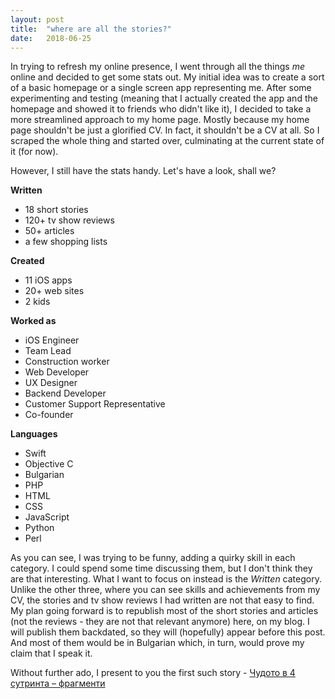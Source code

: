 ```yaml
---
layout: post
title:  "where are all the stories?"
date:   2018-06-25
---
```


<span class="dropcap">I</span>n trying to refresh my online presence, I went through all the things _me_ online and decided to get some stats out. My initial idea was to create a sort of a basic homepage or a single screen app representing me. After some experimenting and testing (meaning that I actually created the app and the homepage and showed it to friends who didn't like it), I decided to take a more streamlined approach to my home page. Mostly because my home page shouldn't be just a glorified CV. In fact, it shouldn't be a CV at all. So I scraped the whole thing and started over, culminating at the current state of it (for now).

However, I still have the stats handy. Let's have a look, shall we?

**Written**

* 18 short stories
* 120+ tv show reviews
* 50+ articles
* a few shopping lists

**Created**

* 11 iOS apps
* 20+ web sites
* 2 kids

**Worked as**

* iOS Engineer
* Team Lead
* Construction worker
* Web Developer
* UX Designer
* Backend Developer
* Customer Support Representative
* Co-founder

**Languages**

* Swift
* Objective C
* Bulgarian
* PHP
* HTML
* CSS
* JavaScript
* Python
* Perl

As you can see, I was trying to be funny, adding a quirky skill in each category. I could spend some time discussing them, but I don't think they are that interesting. What I want to focus on instead is the *Written* category. Unlike the other three, where you can see skills and achievements from my CV, the stories and tv show reviews I had written are not that easy to find. My plan going forward is to republish most of the short stories and articles (not the reviews - they are not that relevant anymore) here, on my blog. I will publish them backdated, so they will (hopefully) appear before this post. And most of them would be in Bulgarian which, in turn, would prove my claim that I speak it.

Without further ado, I present to you the first such story - [Чудото в 4 сутринта – фрагменти](/blog/4am-miracle-fragments/)